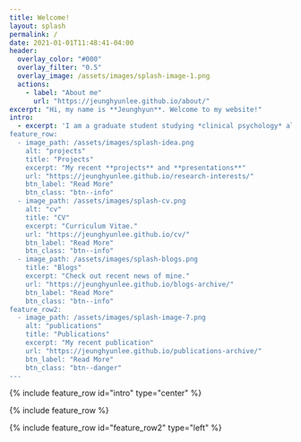 ```yaml
---
title: Welcome!
layout: splash
permalink: /
date: 2021-01-01T11:48:41-04:00
header:
  overlay_color: "#000"
  overlay_filter: "0.5"
  overlay_image: /assets/images/splash-image-1.png
  actions:
    - label: "About me"
      url: "https://jeunghyunlee.github.io/about/"
excerpt: "Hi, my name is **Jeunghyun**. Welcome to my website!"
intro:
  - excerpt: 'I am a graduate student studying *clinical psychology* along with *neuroimaging techniques* and *computational modeling*. 
feature_row:
  - image_path: /assets/images/splash-idea.png
    alt: "projects"
    title: "Projects"
    excerpt: "My recent **projects** and **presentations**"
    url: "https://jeunghyunlee.github.io/research-interests/"
    btn_label: "Read More"
    btn_class: "btn--info"
  - image_path: /assets/images/splash-cv.png
    alt: "cv"
    title: "CV"
    excerpt: "Curriculum Vitae."
    url: "https://jeunghyunlee.github.io/cv/"
    btn_label: "Read More"
    btn_class: "btn--info"
  - image_path: /assets/images/splash-blogs.png
    title: "Blogs"
    excerpt: "Check out recent news of mine."
    url: "https://jeunghyunlee.github.io/blogs-archive/"
    btn_label: "Read More"
    btn_class: "btn--info"
feature_row2:
  - image_path: /assets/images/splash-image-7.png
    alt: "publications"
    title: "Publications"
    excerpt: "My recent publication"
    url: "https://jeunghyunlee.github.io/publications-archive/"
    btn_label: "Read More"
    btn_class: "btn--danger"
---
```


{% include feature_row id="intro" type="center" %}

{% include feature_row %}

{% include feature_row id="feature_row2" type="left" %}

